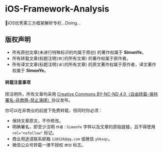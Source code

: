 # iOS-Framework-Analysis
🎉iOS优秀第三方框架解析专栏...Doing...


## 版权声明

* 所有原创文章(未进行特殊标识的均属于原创) 的著作权属于 **SimonYe**。
* 所有转载文章(标题注明`[转]`的所有文章) 的著作权属于原作者。
* 所有译文文章(标题注明`[译]`的所有文章) 的原文著作权属于原作者，译文著作权属于 **SimonYe**。

#### 转载注意事项

除注明外，所有文章均采用 [Creative Commons BY-NC-ND 4.0（自由转载-保持署名-非商用-禁止演绎）](http://creativecommons.org/licenses/by-nc-nd/4.0/deed.zh)协议发布。

你可以在非商业的前提下免费转载，但同时你必须：

* 保持文章原文，不作修改。
* 明确署名，即至少注明 `作者：SimonYe` 字样以及文章的原始链接，且不得使用 `rel="nofollow"` 标记。
* 商业用途请联系邮箱 `128526@qq.com` 或微信 `yhbxqc`。
* 微信公众号转载一律不授权 `原创` 标志。